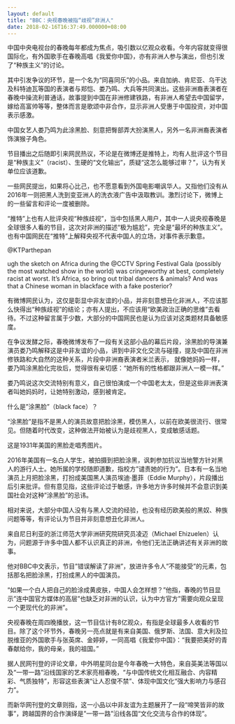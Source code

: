 ```yaml
---
layout: default
title: "BBC：央视春晚被指“歧视”非洲人"
date: 2018-02-16T16:37:49.000000+08:00
---
```


中国中央电视台的春晚每年都成为焦点，吸引数以亿观众收看。今年内容就变得很国际化，有外国歌手在春晚高唱《我爱你中国》，亦有非洲人参与演出，但也引发了“种族主义”的讨论。

其中引发争议的环节，是一个名为“同喜同乐”的小品。来自加纳、肯尼亚、乌干达及科特迪瓦等国的表演者与郑恺、娄乃鸣、大兵等共同演出。这些非洲裔表演者在春晚中操流利普通话，故事提到中国在非洲修建铁路，有非洲人希望去中国留学，嫁给高富帅等等，整体而言是歌颂中非合作，显示非洲人受惠于中国投资，对中国表示感激。

中国女艺人娄乃鸣为此涂黑脸、刻意把臀部弄大扮演黑人，另外一名非洲裔表演者饰演猴子角色。

节目播出之后随即引来网民热议，不论是在微博还是推特上，均有人批评这个节目是“种族主义”（racist）、生硬的“文化输出”，质疑“这怎么能够过审？”，认为有关单位应该道歉。

一些网民提出，如果将心比己，也不愿意看到外国电影嘲讽华人。又指他们没有从2016年一则把黑人洗到变亚洲人的洗衣液广告中汲取教训。激烈讨论下，微博上的一些留言和评论一度被删除。

“推特”上也有人批评央视“种族歧视”，当中包括黑人用户，其中一人说央视春晚是全球很多人看的节目，这次对非洲的描述“极为尴尬”，完全是“最坏的种族主义”。也有中国网民在“推特”上解释央视不代表中国人的立场，对事件表示歉意。

@KTParthepan


ugh the sketch on Africa during the @CCTV Spring Festival Gala (possibly the most watched show in the world) was cringeworthy at best, completely racist at worst. It’s Africa, so bring out tribal dancers & animals? And was that a Chinese woman in blackface with a fake posterior?

有微博网民认为，这仅是彰显中非友谊的小品，并非刻意想丑化非洲人，不应该那么快得出“种族歧视”的结论；亦有人提出，不应该用“欧美政治正确的思维”去看待。不过这种留言属于少数，大部分的中国网民也是认为应该对这类题材具备敏感度。

在争议发酵之际，春晚微博发布了一段有关这部小品的幕后片段，涂黑脸的导演兼演员娄乃鸣解释这是中非友谊的小品，讲到中非文化交流与碰撞，提及中国在非洲修铁路和大自然的这种关系，片段中非洲裔表演者米兰表示， 就像她妈妈一样，娄乃鸣涂黑脸化完妆后，觉得很有亲切感：“她所有的性格都跟非洲人一模一样。”

娄乃鸣说这次交流特别有意义，自己很怕演成一个中国老太太，但是这些非洲表演者叫她妈妈时，让她特别激动，感到被肯定。

什么是”涂黑脸”（black face）？

“涂黑脸”是指不是黑人的演员故意把脸涂黑，模仿黑人，以前在欧美很流行、很常见。但随着时代改变，这种做法开始被认为是歧视黑人，变成敏感话题。


这是1931年美国的黑脸走唱秀图片。

2016年美国有一名白人学生，被拍摄到把脸涂黑，讽刺参加抗议当地警方针对黑人的游行人士。她所属的学校随即道歉，指校方”谴责她的行为”。日本有一名当地演员上月把脸涂黑，打扮成美国黑人演员埃迪‧墨菲（Eddie Murphy），片段播出后引来批评。但有意见指，这些评论过于敏感，许多地方许多时候并不会意识到美国社会对这种”涂黑脸”的忌讳。

相对来说，大部分中国人没有与黑人交流的经验，也没有经历欧美般的黑奴、种族问题等等，有评论认为节目并非刻意想丑化非洲人。

来自尼日利亚的浙江师范大学非洲研究院研究员凌迈（Michael Ehizuelen）认为，问题源于许多中国人都不认识真正的非洲，令他们无法正确讲述有关非洲的故事。

他对BBC中文表示，节目”错误解读了非洲”，放进许多令人”不能接受”的元素，包括那名把脸涂黑，打扮成黑人的中国演员。

“如果一个白人把自己的脸涂成黄皮肤，中国人会怎样想？”他指，春晚的节目显示”连中国官方媒体的高层”也缺乏对非洲的认识，认为中方官方”需要向观众呈现一个更现代化的非洲”。

央视春晚在周四晚播放，这一节目估计有8亿观众，有指是全球最多人收看的节目。除了这个环节外，春晚另一亮点就是有来自美国、俄罗斯、法国、意大利及拉脱维亚的外国歌手与张英席、金婷婷，一同高唱《我爱你中国》：“我要把美好的青春献给你，我的母亲，我的祖国。”

据人民网刊登的评论文章，中外明星同台是今年春晚一大特色，来自英美法等国以及“一带一路”沿线国家的艺术家亮相春晚，“与中国传统文化相互融合、内容精彩、气质独特”，形容这些表演“让人忍俊不禁”、体现中国文化“强大影响力与感召力”。

而新华网刊登的文章则指，这一小品以中非友谊为主题展开了一段“啼笑皆非的故事”，跨越国界的合作演绎是”一带一路”沿线各国“文化交流与合作的体现”。

